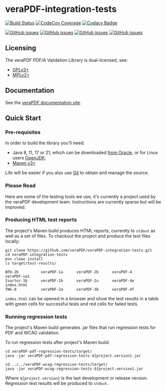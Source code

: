 veraPDF-integration-tests
=========================

[![Build Status](https://jenkins.openpreservation.org/job/veraPDF/job/1.29/job/integration-tests/badge/icon)](https://jenkins.openpreservation.org/job/veraPDF/job/1.29/job/integration-tests/ "OPF Jenkins")
[![CodeCov Coverage](https://img.shields.io/codecov/c/github/veraPDF/veraPDF-integration-tests.svg)](https://codecov.io/gh/veraPDF/veraPDF-integration-tests/ "CodeCov coverage")
[![Codacy Badge](https://app.codacy.com/project/badge/Grade/8d54ee7467f14bf5844b91081981f6ee)](https://app.codacy.com/gh/veraPDF/veraPDF-integration-tests/dashboard?utm_source=gh&utm_medium=referral&utm_content=&utm_campaign=Badge_grade "Codacy coverage")

[![GitHub issues](https://img.shields.io/github/issues/veraPDF/veraPDF-library.svg)](https://github.com/veraPDF/veraPDF-library/issues "Open issues on GitHub")
[![GitHub issues](https://img.shields.io/github/issues-closed/veraPDF/veraPDF-library.svg)](https://github.com/veraPDF/veraPDF-library/issues?q=is%3Aissue+is%3Aclosed "Closed issues on GitHub")
[![GitHub issues](https://img.shields.io/github/issues-pr/veraPDF/veraPDF-integration-tests.svg)](https://github.com/veraPDF/veraPDF-integration-tests/pulls "Open pull requests on GitHub")
[![GitHub issues](https://img.shields.io/github/issues-pr-closed/veraPDF/veraPDF-integration-tests.svg)](https://github.com/veraPDF/veraPDF-integration-tests/pulls?q=is%3Apr+is%3Aclosed "Closed pull requests on GitHub")

Licensing
---------
The veraPDF PDF/A Validation Library is dual-licensed, see:

 - [GPLv3+](LICENSE.GPL "GNU General Public License, version 3")
 - [MPLv2+](LICENSE.MPL "Mozilla Public License, version 2.0")

Documentation
-------------
See the [veraPDF documentation site](http://docs.verapdf.org/).

Quick Start
-----------
### Pre-requisites

In order to build the library you'll need:

 * Java 8, 11, 17 or 21, which can be downloaded [from Oracle](https://www.oracle.com/technetwork/java/javase/downloads/index.html), or for Linux users [OpenJDK](https://openjdk.java.net/install/index.html).
 * [Maven v3+](https://maven.apache.org/)

Life will be easier if you also use [Git](https://git-scm.com/) to obtain and manage the source.

### Please Read

Here are some of the testing tools we use, it's currently a project used by
the veraPDF development team. Instructions are currently sparse but will be
improved.

### Producing HTML test reports

The project's Maven build produces HTML reports, currently to `stdout` as well
as a set of files. To checkout the project and produce the test files locally:

    git clone https://github.com/veraPDF/veraPDF-integration-tests.git
    cd veraPDF-integration-tests
    mvn clean install
    ls target/test-results/

    BFO-2b          veraPDF-1a      veraPDF-2b      veraPDF-4       veraPDF-ua1
    Isartor-1b      veraPDF-1b      veraPDF-2u      veraPDF-4e      index.html
    TWG-0           veraPDF-2a      veraPDF-3b      veraPDF-4f

`index.html` can be opened in a browser and show the test results in a table with
green cells for successful tests and red cells for failed tests.

### Running regression tests

The project's Maven build generates .jar files that run regression tests for PDF and WCAG validation. 

To run regression tests after project's Maven build:

    cd veraPDF-pdf-regression-tests/target/
    java -jar veraPDF-pdf-regression-tests-${project.version}.jar

    cd ../../veraPDF-wcag-regression-tests/target/
    java -jar veraPDF-wcag-regression-tests-${project.version}.jar

Where `${project.version}` is the last development or release version. 
Regression test results will be produced to `stdout`.